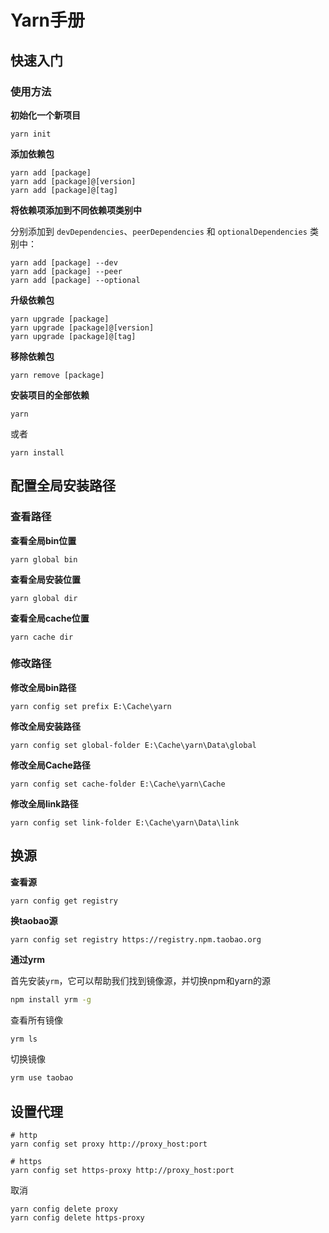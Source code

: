 # Yarn手册

## 快速入门

### 使用方法

**初始化一个新项目**

```
yarn init
```

**添加依赖包**

```shell
yarn add [package]
yarn add [package]@[version]
yarn add [package]@[tag]
```

**将依赖项添加到不同依赖项类别中**

分别添加到 `devDependencies`、`peerDependencies` 和 `optionalDependencies` 类别中：

```
yarn add [package] --dev
yarn add [package] --peer
yarn add [package] --optional
```

**升级依赖包**

```
yarn upgrade [package]
yarn upgrade [package]@[version]
yarn upgrade [package]@[tag]
```

**移除依赖包**

```
yarn remove [package]
```

**安装项目的全部依赖**

```
yarn
```

或者

```shell
yarn install
```

## 配置全局安装路径

### 查看路径

**查看全局bin位置**

```
yarn global bin
```

**查看全局安装位置**

```
yarn global dir
```

**查看全局cache位置**

```
yarn cache dir
```

### 修改路径

**修改全局bin路径**

```
yarn config set prefix E:\Cache\yarn
```

**修改全局安装路径**

```
yarn config set global-folder E:\Cache\yarn\Data\global
```

**修改全局Cache路径**

```
yarn config set cache-folder E:\Cache\yarn\Cache
```

**修改全局link路径**

```
yarn config set link-folder E:\Cache\yarn\Data\link
```

## 换源

**查看源**

```
yarn config get registry
```

**换taobao源**

```
yarn config set registry https://registry.npm.taobao.org
```

**通过yrm**

首先安装`yrm`，它可以帮助我们找到镜像源，并切换npm和yarn的源

```sh
npm install yrm -g
```

查看所有镜像

```sh
yrm ls
```

切换镜像

```sh
yrm use taobao
```

## 设置代理

```shell
# http
yarn config set proxy http://proxy_host:port  

# https
yarn config set https-proxy http://proxy_host:port  
```



取消

```
yarn config delete proxy
yarn config delete https-proxy
```

